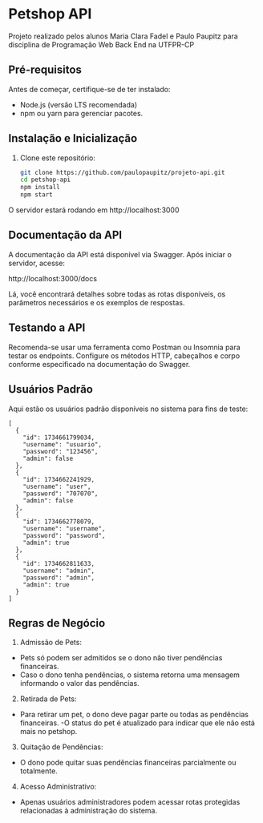 # Petshop API

Projeto realizado pelos alunos Maria Clara Fadel e Paulo Paupitz para disciplina de Programação Web Back End na UTFPR-CP

## Pré-requisitos

Antes de começar, certifique-se de ter instalado:

- Node.js (versão LTS recomendada)
- npm ou yarn para gerenciar pacotes.

## Instalação e Inicialização

1. Clone este repositório:
   ```bash
   git clone https://github.com/paulopaupitz/projeto-api.git
   cd petshop-api
   npm install
   npm start
   ```

O servidor estará rodando em http://localhost:3000

## Documentação da API

A documentação da API está disponível via Swagger. Após iniciar o servidor, acesse:

http://localhost:3000/docs

Lá, você encontrará detalhes sobre todas as rotas disponíveis, os parâmetros necessários e os exemplos de respostas.

## Testando a API

Recomenda-se usar uma ferramenta como Postman ou Insomnia para testar os endpoints. Configure os métodos HTTP, cabeçalhos e corpo conforme especificado na documentação do Swagger.

## Usuários Padrão

Aqui estão os usuários padrão disponíveis no sistema para fins de teste:

```
[
  {
    "id": 1734661799034,
    "username": "usuario",
    "password": "123456",
    "admin": false
  },
  {
    "id": 1734662241929,
    "username": "user",
    "password": "707070",
    "admin": false
  },
  {
    "id": 1734662778079,
    "username": "username",
    "password": "password",
    "admin": true
  },
  {
    "id": 1734662811633,
    "username": "admin",
    "password": "admin",
    "admin": true
  }
]
```

## Regras de Negócio

1. Admissão de Pets:

- Pets só podem ser admitidos se o dono não tiver pendências financeiras.
- Caso o dono tenha pendências, o sistema retorna uma mensagem informando o valor das pendências.

2. Retirada de Pets:

- Para retirar um pet, o dono deve pagar parte ou todas as pendências financeiras.
  -O status do pet é atualizado para indicar que ele não está mais no petshop.

3. Quitação de Pendências:

- O dono pode quitar suas pendências financeiras parcialmente ou totalmente.

4. Acesso Administrativo:

- Apenas usuários administradores podem acessar rotas protegidas relacionadas à administração do sistema.
